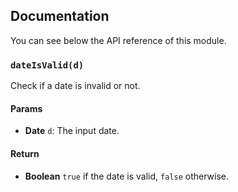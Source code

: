 ## Documentation

You can see below the API reference of this module.

### `dateIsValid(d)`
Check if a date is invalid or not.

#### Params

- **Date** `d`: The input date.

#### Return
- **Boolean** `true` if the date is valid, `false` otherwise.


